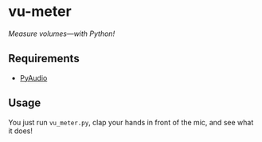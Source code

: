 # vu-meter
*Measure volumes—with Python!*

## Requirements
* [PyAudio](https://pypi.python.org/pypi/PyAudio)

## Usage
You just run `vu_meter.py`, clap your hands in front of the mic, and see what it
does!

